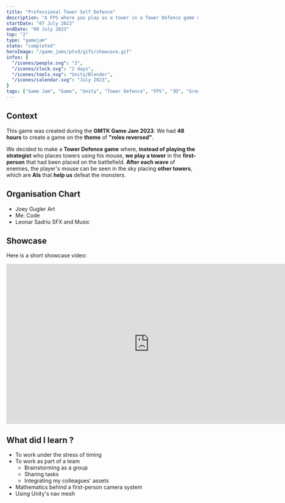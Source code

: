 ```yaml
---
title: "Professional Tower Self Defence"
description: "A FPS where you play as a tower in a Tower Defence game made during GMTK Game Jam 2023."
startDate: "07 July 2023"
endDate: "09 July 2023"
top: "2"
type: "gamejam"
state: "completed"
heroImage: "/game_jams/ptsd/gifs/showcase.gif"
infos: {
  "/icones/people.svg": "3",
  "/icones/clock.svg": "2 days",
  "/icones/tools.svg": "Unity/Blender",
  "/icones/calendar.svg": "July 2023",
}
tags: ["Game Jam", "Game", "Unity", "Tower Defence", "FPS", "3D", "Group"]
---
```


## Context
This game was created during the **GMTK Game Jam 2023**. We had **48 hours** to create a game on the **theme** of **"roles reversed"**. 

We decided to make a **Tower Defence game** where, **instead of playing the strategist** who places towers using his mouse, **we play a tower** in the **first-person** that had been placed on the battlefield. **After each wave** of enemies, the player's mouse can be seen in the sky placing **other towers**, which are **AIs** that **help us** defeat the monsters.

## Organisation Chart
- Joey Gugler Art
- Me: Code
- Leonar Sadriu SFX and Music

## Showcase
Here is a short showcase video:
<iframe width="750" height="420" src="https://www.youtube.com/embed/W2wsck70J7U?si=BVcmhjlSSfAYBel5" title="YouTube video player" frameborder="0" allow="accelerometer; autoplay; clipboard-write; encrypted-media; gyroscope; picture-in-picture; web-share" referrerpolicy="strict-origin-when-cross-origin" allowfullscreen></iframe>

## What did I learn ?
- To work under the stress of timing
- To work as part of a team
  - Brainstorming as a group
  - Sharing tasks
  - Integrating my colleagues' assets
- Mathematics behind a first-person camera system
- Using Unity's nav mesh